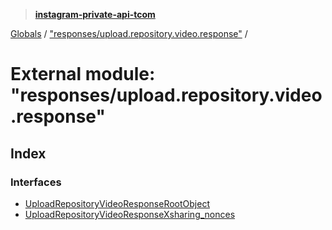 > **[instagram-private-api-tcom](../README.md)**

[Globals](../README.md) / ["responses/upload.repository.video.response"](_responses_upload_repository_video_response_.md) /

# External module: "responses/upload.repository.video.response"

## Index

### Interfaces

* [UploadRepositoryVideoResponseRootObject](../interfaces/_responses_upload_repository_video_response_.uploadrepositoryvideoresponserootobject.md)
* [UploadRepositoryVideoResponseXsharing_nonces](../interfaces/_responses_upload_repository_video_response_.uploadrepositoryvideoresponsexsharing_nonces.md)